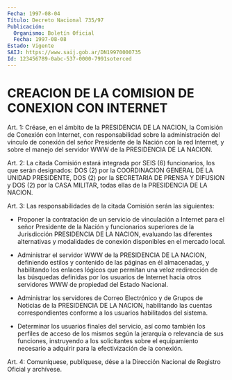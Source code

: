 ```yaml
---
Fecha: 1997-08-04
Título: Decreto Nacional 735/97
Publicación:
  Organismo: Boletín Oficial
  Fecha: 1997-08-08
Estado: Vigente
SAIJ: https://www.saij.gob.ar/DN19970000735
Id: 123456789-0abc-537-0000-7991soterced
---
```

# CREACION DE LA COMISION DE CONEXION CON INTERNET

<a id="1"></a>
Art.  1: Créase, en el ámbito de la PRESIDENCIA DE LA NACION, la Comisión de  Conexión con Internet, con responsabilidad sobre la administración del  vínculo  de conexión del señor Presidente de la Nación con la red Internet, y  sobre  el manejo del servidor WWW de la PRESIDENCIA DE LA NACION.

<a id="2"></a>
Art.  2:  La  citada  Comisión  estará  integrada  por  SEIS  (6) funcionarios, los que serán designados: DOS (2) por la COORDINACION GENERAL  DE  LA  UNIDAD PRESIDENTE, DOS (2) por  la  SECRETARIA  DE PRENSA Y DIFUSION  y DOS (2) por la CASA MILITAR, todas ellas de la PRESIDENCIA DE LA NACION.

<a id="3"></a>
Art. 3: Las responsabilidades  de  la  citada  Comisión  serán las siguientes:

- Proponer la contratación de un servicio de vinculación a Internet para el señor Presidente de la Nación y funcionarios superiores  de la  Jurisdicción PRESIDENCIA DE LA NACION, evaluando las diferentes alternativas  y  modalidades  de conexión disponibles en el mercado local.

-  Administrar el servidor WWW de  la  PRESIDENCIA  DE  LA  NACION, definiendo  estilos y contenido de las páginas en él almacenadas, y habilitando los  enlaces lógicos que permitan una veloz redirección de las búsquedas definidas por los usuarios de Internet hacia otros servidores WWW de propiedad del Estado Nacional.

- Administrar los  servidores  de Correo Electrónico y de Grupos de Noticias de la PRESIDENCIA DE LA  NACION,  habilitando  las cuentas correspondientes  conforme  a los usuarios habilitados del  sistema.

- Determinar los usuarios finales  del  servicio,  así como también los  perfiles  de  acceso  de  los  mismos  según  la  jerarquía  o relevancia  de sus funciones, instruyendo a los solicitantes  sobre el equipamiento  necesario  a adquirir para la efectivización de la conexión.

<a id="4"></a>
Art. 4: Comuníquese, publíquese,  dése  a la Dirección Nacional de Registro  Oficial  y  archívese.
